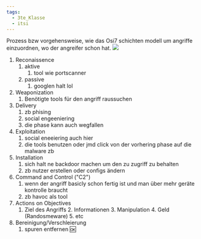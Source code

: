 ```yaml
---
tags:
  - 3te_Klasse
  - itsi
---
```

Prozess bzw vorgehensweise, wie das Osi7 schichten modell um angriffe einzuordnen, wo der angreifer schon hat.
![](Pasted%20image%2020250117082551.png.excalidraw.svg)
1. Reconaissence
	1. aktive
		1. tool wie portscanner
	2. passive
		1. googlen halt lol
2. Weaponization
	1. Benötigte tools für den angriff raussuchen
3. Delivery
	1. zb phising
	2. social engeeniering
	3. die phase kann auch wegfallen
4. Exploitation
	1. social eneeiering auch hier
	2. die tools benutzen oder jmd click von der vorhering phase auf die malware zb
5. Installation
	1. sich halt ne backdoor machen um den zu zugriff zu behalten
	2. zb nutzer erstellen oder configs ändern
6. Command and Control ("C2")
	1. wenn der angriff basicly schon fertig ist und man über mehr geräte kontrolle braucht
	2. zb havoc als tool
7. Actions on Objectives
	1. Ziel des Angriffs 
		2. Informationen 
		3. Manipulation
		4. Geld (Randosmeware)
		5. etc
8. Bereinigung/Verschleierung
	1. spuren entfernen :ok: